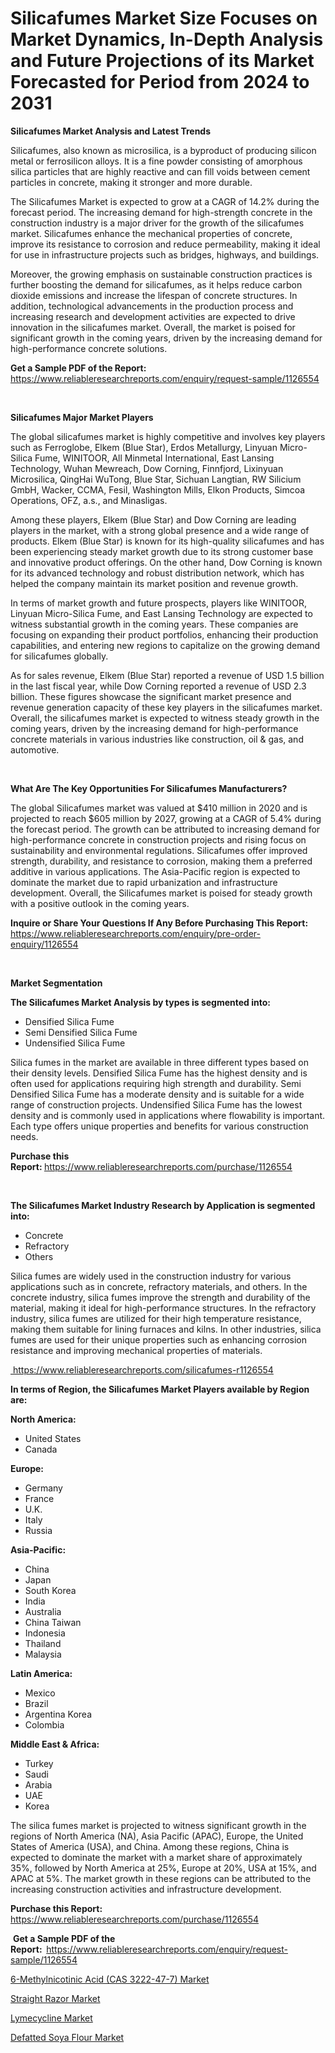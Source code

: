 <p><h1>Silicafumes Market Size Focuses on Market Dynamics, In-Depth Analysis and Future Projections of its Market Forecasted for Period from 2024 to 2031</h1></p><p><strong>Silicafumes Market Analysis and Latest Trends</strong></p>
<p><p>Silicafumes, also known as microsilica, is a byproduct of producing silicon metal or ferrosilicon alloys. It is a fine powder consisting of amorphous silica particles that are highly reactive and can fill voids between cement particles in concrete, making it stronger and more durable. </p><p>The Silicafumes Market is expected to grow at a CAGR of 14.2% during the forecast period. The increasing demand for high-strength concrete in the construction industry is a major driver for the growth of the silicafumes market. Silicafumes enhance the mechanical properties of concrete, improve its resistance to corrosion and reduce permeability, making it ideal for use in infrastructure projects such as bridges, highways, and buildings.</p><p>Moreover, the growing emphasis on sustainable construction practices is further boosting the demand for silicafumes, as it helps reduce carbon dioxide emissions and increase the lifespan of concrete structures. In addition, technological advancements in the production process and increasing research and development activities are expected to drive innovation in the silicafumes market. Overall, the market is poised for significant growth in the coming years, driven by the increasing demand for high-performance concrete solutions.</p></p>
<p><strong>Get a Sample PDF of the Report:&nbsp;</strong> <a href="https://www.reliableresearchreports.com/enquiry/request-sample/1126554">https://www.reliableresearchreports.com/enquiry/request-sample/1126554</a></p>
<p>&nbsp;</p>
<p><strong>Silicafumes Major Market Players</strong></p>
<p><p>The global silicafumes market is highly competitive and involves key players such as Ferroglobe, Elkem (Blue Star), Erdos Metallurgy, Linyuan Micro-Silica Fume, WINITOOR, All Minmetal International, East Lansing Technology, Wuhan Mewreach, Dow Corning, Finnfjord, Lixinyuan Microsilica, QingHai WuTong, Blue Star, Sichuan Langtian, RW Silicium GmbH, Wacker, CCMA, Fesil, Washington Mills, Elkon Products, Simcoa Operations, OFZ, a.s., and Minasligas.</p><p>Among these players, Elkem (Blue Star) and Dow Corning are leading players in the market, with a strong global presence and a wide range of products. Elkem (Blue Star) is known for its high-quality silicafumes and has been experiencing steady market growth due to its strong customer base and innovative product offerings. On the other hand, Dow Corning is known for its advanced technology and robust distribution network, which has helped the company maintain its market position and revenue growth.</p><p>In terms of market growth and future prospects, players like WINITOOR, Linyuan Micro-Silica Fume, and East Lansing Technology are expected to witness substantial growth in the coming years. These companies are focusing on expanding their product portfolios, enhancing their production capabilities, and entering new regions to capitalize on the growing demand for silicafumes globally.</p><p>As for sales revenue, Elkem (Blue Star) reported a revenue of USD 1.5 billion in the last fiscal year, while Dow Corning reported a revenue of USD 2.3 billion. These figures showcase the significant market presence and revenue generation capacity of these key players in the silicafumes market. Overall, the silicafumes market is expected to witness steady growth in the coming years, driven by the increasing demand for high-performance concrete materials in various industries like construction, oil & gas, and automotive.</p></p>
<p>&nbsp;</p>
<p><strong>What Are The Key Opportunities For Silicafumes Manufacturers?</strong></p>
<p><p>The global Silicafumes market was valued at $410 million in 2020 and is projected to reach $605 million by 2027, growing at a CAGR of 5.4% during the forecast period. The growth can be attributed to increasing demand for high-performance concrete in construction projects and rising focus on sustainability and environmental regulations. Silicafumes offer improved strength, durability, and resistance to corrosion, making them a preferred additive in various applications. The Asia-Pacific region is expected to dominate the market due to rapid urbanization and infrastructure development. Overall, the Silicafumes market is poised for steady growth with a positive outlook in the coming years.</p></p>
<p><strong>Inquire or Share Your Questions If Any Before Purchasing This Report:</strong> <a href="https://www.reliableresearchreports.com/enquiry/pre-order-enquiry/1126554">https://www.reliableresearchreports.com/enquiry/pre-order-enquiry/1126554</a></p>
<p>&nbsp;</p>
<p><strong>Market Segmentation</strong></p>
<p><strong>The Silicafumes Market Analysis by types is segmented into:</strong></p>
<p><ul><li>Densified Silica Fume</li><li>Semi Densified Silica Fume</li><li>Undensified Silica Fume</li></ul></p>
<p><p>Silica fumes in the market are available in three different types based on their density levels. Densified Silica Fume has the highest density and is often used for applications requiring high strength and durability. Semi Densified Silica Fume has a moderate density and is suitable for a wide range of construction projects. Undensified Silica Fume has the lowest density and is commonly used in applications where flowability is important. Each type offers unique properties and benefits for various construction needs.</p></p>
<p><strong>Purchase this Report:&nbsp;</strong><a href="https://www.reliableresearchreports.com/purchase/1126554">https://www.reliableresearchreports.com/purchase/1126554</a></p>
<p>&nbsp;</p>
<p><strong>The Silicafumes Market Industry Research by Application is segmented into:</strong></p>
<p><ul><li>Concrete</li><li>Refractory</li><li>Others</li></ul></p>
<p><p>Silica fumes are widely used in the construction industry for various applications such as in concrete, refractory materials, and others. In the concrete industry, silica fumes improve the strength and durability of the material, making it ideal for high-performance structures. In the refractory industry, silica fumes are utilized for their high temperature resistance, making them suitable for lining furnaces and kilns. In other industries, silica fumes are used for their unique properties such as enhancing corrosion resistance and improving mechanical properties of materials.</p></p>
<p><a href="https://www.reliableresearchreports.com/silicafumes-r1126554">&nbsp;https://www.reliableresearchreports.com/silicafumes-r1126554</a></p>
<p><strong>In terms of Region, the Silicafumes Market Players available by Region are:</strong></p>
<p>
    <p> <strong> North America: </strong>
        <ul>
            <li>United States</li>
            <li>Canada</li>
        </ul>
        </p> 
    <p> <strong> Europe: </strong>
        <ul>
            <li>Germany</li>
            <li>France</li>
            <li>U.K.</li>
            <li>Italy</li>
            <li>Russia</li>
        </ul>
        </p> 
    <p> <strong> Asia-Pacific: </strong>
        <ul>
            <li>China</li>
            <li>Japan</li>
            <li>South Korea</li>
            <li>India</li>
            <li>Australia</li>
            <li>China Taiwan</li>
            <li>Indonesia</li>
            <li>Thailand</li>
            <li>Malaysia</li>
        </ul>
        </p> 
    <p> <strong> Latin America: </strong>
        <ul>
            <li>Mexico</li>
            <li>Brazil</li>
            <li>Argentina Korea</li>
            <li>Colombia</li>
        </ul>
        </p> 
    <p> <strong> Middle East & Africa: </strong>
        <ul>
            <li>Turkey</li>
            <li>Saudi</li>
            <li>Arabia</li>
            <li>UAE</li>
            <li>Korea</li>
        </ul>
    </p>
    </p>
<p><p>The silica fumes market is projected to witness significant growth in the regions of North America (NA), Asia Pacific (APAC), Europe, the United States of America (USA), and China. Among these regions, China is expected to dominate the market with a market share of approximately 35%, followed by North America at 25%, Europe at 20%, USA at 15%, and APAC at 5%. The market growth in these regions can be attributed to the increasing construction activities and infrastructure development.</p></p>
<p><strong>Purchase this Report: </strong><a href="https://www.reliableresearchreports.com/purchase/1126554">https://www.reliableresearchreports.com/purchase/1126554</a></p>
<p>&nbsp;<strong>Get a Sample PDF of the Report:&nbsp;&nbsp;</strong><a href="https://www.reliableresearchreports.com/enquiry/request-sample/1126554">https://www.reliableresearchreports.com/enquiry/request-sample/1126554</a></p>
<p><strong></strong></p>
<p><p><a href="https://github.com/ifhhndtz21/Market-Research-Report-List-1/blob/main/6-methylnicotinic-acid-cas-3222-47-7-market.md">6-Methylnicotinic Acid (CAS 3222-47-7) Market</a></p><p><a href="https://www.linkedin.com/pulse/straight-razor-market-trends-analysis-opportunities-1ocfe?trackingId=Q5wHJ5%2BmX%2BMIxqHBGZopqA%3D%3D">Straight Razor Market</a></p><p><a href="https://github.com/AarobcfAusbdnjvXff/Market-Research-Report-List-1/blob/main/lymecycline-market.md">Lymecycline Market</a></p><p><a href="https://www.linkedin.com/pulse/exploring-defatted-soya-flour-market-dynamics-global-3quxe?trackingId=rHVwSsKstC3DguH6kemNVw%3D%3D">Defatted Soya Flour Market</a></p></p>